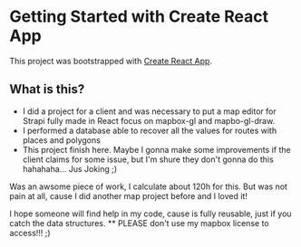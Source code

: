 # Getting Started with Create React App

This project was bootstrapped with [Create React App](https://github.com/facebook/create-react-app).

## What is this?

- I did a project for a client and was necessary to put a map editor for Strapi fully made in React focus on mapbox-gl and mapbo-gl-draw.
- I performed a database able to recover all the values for routes with places and polygons
- This project finish here. Maybe I gonna make some improvements if the client claims for some issue, but I'm shure they don't gonna do this hahahaha... Jus Joking ;)

Was an awsome piece of work, I calculate about 120h for this. But was not pain at all, cause I did another map project before and I loved it!

I hope someone will find help in my code, cause is fully reusable, just if you catch the data structures.
** PLEASE don't use my mapbox license to access!!! ;)